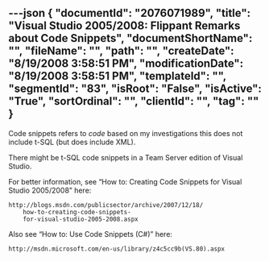 ---json
{
  "documentId": "2076071989",
  "title": "Visual Studio 2005/2008: Flippant Remarks about Code Snippets",
  "documentShortName": "",
  "fileName": "",
  "path": "",
  "createDate": "8/19/2008 3:58:51 PM",
  "modificationDate": "8/19/2008 3:58:51 PM",
  "templateId": "",
  "segmentId": "83",
  "isRoot": "False",
  "isActive": "True",
  "sortOrdinal": "",
  "clientId": "",
  "tag": ""
}
---

Code snippets refers to *code* based on my investigations this does not include t-SQL (but does include XML).

There might be t-SQL code snippets in a Team Server edition of Visual Studio.

For better information, see “How to: Creating Code Snippets for Visual Studio 2005/2008” here:

    http://blogs.msdn.com/publicsector/archive/2007/12/18/
        how-to-creating-code-snippets-
        for-visual-studio-2005-2008.aspx

Also see “How to: Use Code Snippets (C#)” here:

    http://msdn.microsoft.com/en-us/library/z4c5cc9b(VS.80).aspx
